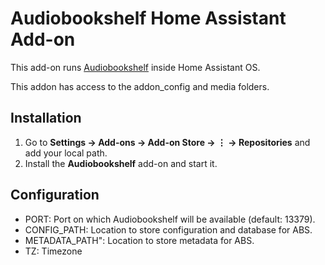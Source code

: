# Audiobookshelf Home Assistant Add-on

This add-on runs [Audiobookshelf](https://www.audiobookshelf.org/) inside Home Assistant OS.

This addon has access to the addon_config and media folders.

## Installation
1. Go to **Settings → Add-ons → Add-on Store → ⋮ → Repositories** and add your local path.
2. Install the **Audiobookshelf** add-on and start it.

## Configuration

- PORT: Port on which Audiobookshelf will be available (default: 13379).
- CONFIG_PATH: Location to store configuration and database for ABS.
- METADATA_PATH": Location to store metadata for ABS.
- TZ: Timezone
